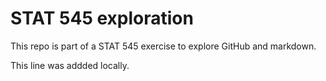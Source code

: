 # STAT 545 exploration
This repo is part of a STAT 545 exercise to explore GitHub and markdown.


This line was addded locally.